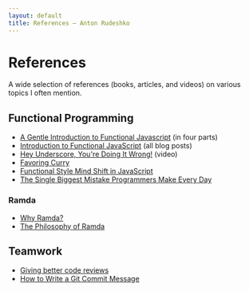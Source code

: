 ```yaml
---
layout: default
title: References — Anton Rudeshko
---
```


# References

A wide selection of references (books, articles, and videos) on various topics I often mention.

## Functional Programming

* [A Gentle Introduction to Functional Javascript](http://jrsinclair.com/articles/2016/gentle-introduction-to-functional-javascript-intro/) (in four parts)
* [Introduction to Functional JavaScript](http://functionaljavascript.blogspot.ru/2013/03/introduction-to-functional-javascript.html) (all blog posts)
* [Hey Underscore, You're Doing It Wrong!](http://www.youtube.com/watch?v=m3svKOdZijA) (video)
* [Favoring Curry](http://fr.umio.us/favoring-curry/)
* [Functional Style Mind Shift in JavaScript](https://mindtheshift.wordpress.com/2014/08/13/functional-style-javascript/)
* [The Single Biggest Mistake Programmers Make Every Day](https://medium.com/javascript-scene/the-single-biggest-mistake-programmers-make-every-day-62366b432308)

### Ramda

* [Why Ramda?](http://fr.umio.us/why-ramda/)
* [The Philosophy of Ramda](http://fr.umio.us/the-philosophy-of-ramda/)

## Teamwork

* [Giving better code reviews](https://medium.com/@mrjoelkemp/giving-better-code-reviews-16109e0fdd36)
* [How to Write a Git Commit Message](http://chris.beams.io/posts/git-commit/)
